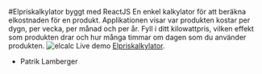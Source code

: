 #Elpriskalkylator byggt med ReactJS
En enkel kalkylator för att beräkna elkostnaden för en produkt. Applikationen visar var produkten kostar per dygn, per vecka, per månad och per år. 
Fyll i ditt kilowattpris, vilken effekt som produkten drar och hur många timmar om dagen som du använder produkten. 
![elcalc](https://cloud.githubusercontent.com/assets/972198/22713139/88c968ce-ed87-11e6-943e-cd2592aa85c6.png)
Live demo [Elpriskalkylator](http://patriklamberger.se/elpris/).

- Patrik Lamberger